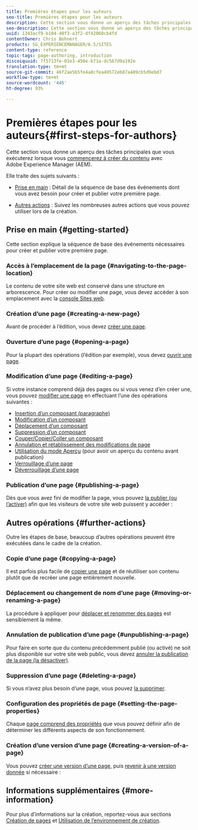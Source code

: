 ```yaml
---
title: Premières étapes pour les auteurs
seo-title: Premières étapes pour les auteurs
description: Cette section vous donne un aperçu des tâches principales que vous exécuterez lorsque vous commencerez à créer du contenu avec Adobe Experience Manager (AEM).
seo-description: Cette section vous donne un aperçu des tâches principales que vous exécuterez lorsque vous commencerez à créer du contenu avec Adobe Experience Manager (AEM).
uuid: 1343acf9-b104-40f3-a3f2-df42060cb4fd
contentOwner: Chris Bohnert
products: SG_EXPERIENCEMANAGER/6.5/SITES
content-type: reference
topic-tags: page-authoring, introduction
discoiquuid: 7f5713fe-01e3-450e-b71a-dc567d9a192e
translation-type: tm+mt
source-git-commit: 46f2ae565fe4a8cfea49572eb87a489cb5d9ebd7
workflow-type: tm+mt
source-wordcount: '445'
ht-degree: 93%

---
```



# Premières étapes pour les auteurs{#first-steps-for-authors}

Cette section vous donne un aperçu des tâches principales que vous exécuterez lorsque vous [commencerez à créer du contenu](/help/sites-authoring/author.md#concept-of-authoring-and-publishing) avec Adobe Experience Manager (AEM).

Elle traite des sujets suivants :

* [Prise en main](#getting-started) : Détail de la séquence de base des événements dont vous avez besoin pour créer et publier votre première page.

* [Autres actions](#further-actions) : Suivez les nombreuses autres actions que vous pouvez utiliser lors de la création.

## Prise en main {#getting-started}

Cette section explique la séquence de base des événements nécessaires pour créer et publier votre première page.

### Accès à l’emplacement de la page {#navigating-to-the-page-location}

Le contenu de votre site web est conservé dans une structure en arborescence. Pour créer ou modifier une page, vous devez accéder à son emplacement avec la [console Sites web](/help/sites-classic-ui-authoring/author-env-basic-handling.md#navigating-with-the-websites-console).

### Création d’une page {#creating-a-new-page}

Avant de procéder à l’édition, vous devez [créer une page](/help/sites-classic-ui-authoring/classic-page-author-manage-pages.md#creating-a-new-page).

### Ouverture d’une page {#opening-a-page}

Pour la plupart des opérations (l’édition par exemple), vous devez [ouvrir une page](/help/sites-classic-ui-authoring/classic-page-author-manage-pages.md#opening-a-page-for-editing).

### Modification d’une page  {#editing-a-page}

Si votre instance comprend déjà des pages ou si vous venez d’en créer une, vous pouvez [modifier une page](/help/sites-classic-ui-authoring/classic-page-author-edit-content.md) en effectuant l’une des opérations suivantes :

* [Insertion d’un composant (paragraphe)](/help/sites-classic-ui-authoring/classic-page-author-edit-content.md#inserting-a-component)
* [Modification d’un composant](/help/sites-classic-ui-authoring/classic-page-author-edit-content.md#editing-a-component-content-and-properties)
* [Déplacement d’un composant](/help/sites-classic-ui-authoring/classic-page-author-edit-content.md#moving-a-component)
* [Suppression d’un composant](/help/sites-classic-ui-authoring/classic-page-author-edit-content.md#deleting-a-component)
* [Couper/Copier/Coller un composant](/help/sites-classic-ui-authoring/classic-page-author-edit-content.md#cut-copy-paste-a-component)
* [Annulation et rétablissement des modifications de page](/help/sites-classic-ui-authoring/classic-page-author-edit-content.md#undoing-and-redoing-page-edits)
* [Utilisation du mode Aperçu](/help/sites-classic-ui-authoring/classic-page-author-edit-content.md#previewing-pages) (pour avoir un aperçu du contenu avant publication)
* [Verrouillage d’une page](/help/sites-classic-ui-authoring/classic-page-author-edit-content.md#locking-a-page)
* [Déverrouillage d’une page](/help/sites-classic-ui-authoring/classic-page-author-edit-content.md#unlocking-a-page)

### Publication d’une page  {#publishing-a-page}

Dès que vous avez fini de modifier la page, vous pouvez [la publier (ou l’activer)](/help/sites-classic-ui-authoring/classic-page-author-publish-pages.md#main-pars-title-10) afin que les visiteurs de votre site web puissent y accéder :

## Autres opérations  {#further-actions}

Outre les étapes de base, beaucoup d’autres opérations peuvent être exécutées dans le cadre de la création.

### Copie d’une page {#copying-a-page}

Il est parfois plus facile de [copier une page](/help/sites-classic-ui-authoring/classic-page-author-manage-pages.md#copying-and-pasting-a-page) et de réutiliser son contenu plutôt que de recréer une page entièrement nouvelle.

### Déplacement ou changement de nom d’une page {#moving-or-renaming-a-page}

La procédure à appliquer pour [déplacer et renommer des pages](/help/sites-classic-ui-authoring/classic-page-author-manage-pages.md#moving-or-renaming-page) est sensiblement la même.

### Annulation de publication d’une page  {#unpublishing-a-page}

Pour faire en sorte que du contenu précédemment publié (ou activé) ne soit plus disponible sur votre site web public, vous devez [annuler la publication de la page (la désactiver)](/help/sites-classic-ui-authoring/classic-page-author-publish-pages.md#unpublishing-a-page).

### Suppression d’une page {#deleting-a-page}

Si vous n’avez plus besoin d’une page, vous pouvez [la supprimer](/help/sites-classic-ui-authoring/classic-page-author-manage-pages.md#deleting-a-page).

### Configuration des propriétés de page  {#setting-the-page-properties}

Chaque [page comprend des propriétés](/help/sites-classic-ui-authoring/classic-page-author-edit-page-properties.md) que vous pouvez définir afin de déterminer les différents aspects de son fonctionnement.

### Création d’une version d’une page  {#creating-a-version-of-a-page}

Vous pouvez [créer une version d’une page](/help/sites-classic-ui-authoring/classic-page-author-work-with-versions.md#creating-a-new-version), puis [revenir à une version donnée](/help/sites-classic-ui-authoring/classic-page-author-work-with-versions.md#restoring-a-page-version-from-sidekick) si nécessaire :

## Informations supplémentaires  {#more-information}

Pour plus d’informations sur la création, reportez-vous aux sections [Création de pages](/help/sites-classic-ui-authoring/classic-page-author.md) et [Utilisation de l’environnement de création](/help/sites-classic-ui-authoring/author-env.md).
